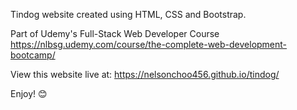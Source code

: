 Tindog website created using HTML, CSS and Bootstrap.

Part of Udemy's Full-Stack Web Developer Course 
https://nlbsg.udemy.com/course/the-complete-web-development-bootcamp/

View this website live at:
https://nelsonchoo456.github.io/tindog/

Enjoy! 😊